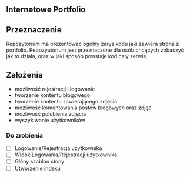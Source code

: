 ## Internetowe Portfolio 

## Przeznaczenie

Repozytorium ma prezentować ogolny zarys kodu jaki zawiera strona z portfolio. Repozyutorium jest przeznaczone
dla osób chcących zobaczyć jak to działa, oraz w jaki sposób powstaje kod cały serwis. 

## Założenia 

* możliwość rejestracji i logowanie
* tworzenie kontentu blogowego 
* tworzenie kontentu zawierającego zdjęcia 
* możliwość komentowania postów blogowych oraz zdjęć 
* możliwość polubienia zdjęcia 
* wyszykiwanie użytkowników 


### Do zrobienia 

- [ ]    Logowanie/Rejestracja użytkownika
- [ ]    Widok Logowania/Rejestracji użytkownika
- [ ]    Głóny szablon stony 
- [ ]    Utworzenie indexu
